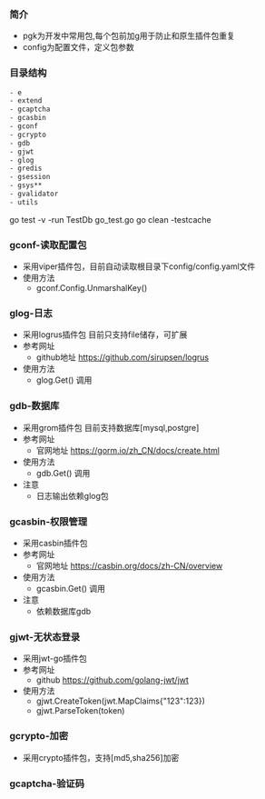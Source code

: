 ### 简介
- pgk为开发中常用包,每个包前加g用于防止和原生插件包重复
- config为配置文件，定义包参数

### 目录结构
```html
- e
- extend
- gcaptcha
- gcasbin
- gconf
- gcrypto
- gdb
- gjwt
- glog
- gredis
- gsession
- gsys**
- gvalidator
- utils
```

go test -v -run TestDb go_test.go
go clean -testcache
### gconf-读取配置包
- 采用viper插件包，目前自动读取根目录下config/config.yaml文件
- 使用方法
  - gconf.Config.UnmarshalKey()

### glog-日志
- 采用logrus插件包 目前只支持file储存，可扩展
- 参考网址
  - github地址 https://github.com/sirupsen/logrus
- 使用方法
  - glog.Get() 调用
  
### gdb-数据库
- 采用grom插件包  目前支持数据库[mysql,postgre]
- 参考网址
  - 官网地址 https://gorm.io/zh_CN/docs/create.html
- 使用方法
  - gdb.Get() 调用
- 注意
  - 日志输出依赖glog包
  
### gcasbin-权限管理
- 采用casbin插件包
- 参考网址
  - 官网地址 https://casbin.org/docs/zh-CN/overview
- 使用方法
  - gcasbin.Get() 调用
- 注意
  - 依赖数据库gdb
  
### gjwt-无状态登录
- 采用jwt-go插件包
- 参考网址
  - github https://github.com/golang-jwt/jwt
- 使用方法
  - gjwt.CreateToken(jwt.MapClaims{"123":123})
  - gjwt.ParseToken(token)
  
### gcrypto-加密
- 采用crypto插件包，支持[md5,sha256]加密

### gcaptcha-验证码


  

